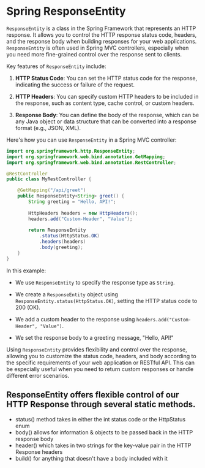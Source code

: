 # Spring ResponseEntity 

`ResponseEntity` is a class in the Spring Framework that represents an HTTP response. It allows you to control the HTTP response status code, headers, and the response body when building responses for your web applications. `ResponseEntity` is often used in Spring MVC controllers, especially when you need more fine-grained control over the response sent to clients.

Key features of `ResponseEntity` include:

1. **HTTP Status Code**: You can set the HTTP status code for the response, indicating the success or failure of the request.

2. **HTTP Headers**: You can specify custom HTTP headers to be included in the response, such as content type, cache control, or custom headers.

3. **Response Body**: You can define the body of the response, which can be any Java object or data structure that can be converted into a response format (e.g., JSON, XML).

Here's how you can use `ResponseEntity` in a Spring MVC controller:

```java
import org.springframework.http.ResponseEntity;
import org.springframework.web.bind.annotation.GetMapping;
import org.springframework.web.bind.annotation.RestController;

@RestController
public class MyRestController {

    @GetMapping("/api/greet")
    public ResponseEntity<String> greet() {
        String greeting = "Hello, API!";
        
        HttpHeaders headers = new HttpHeaders();
        headers.add("Custom-Header", "Value");
        
        return ResponseEntity
            .status(HttpStatus.OK)
            .headers(headers)
            .body(greeting);
    }
}
```

In this example:

- We use `ResponseEntity` to specify the response type as `String`.

- We create a `ResponseEntity` object using `ResponseEntity.status(HttpStatus.OK)`, setting the HTTP status code to 200 (OK).

- We add a custom header to the response using `headers.add("Custom-Header", "Value")`.

- We set the response body to a greeting message, "Hello, API!"

Using `ResponseEntity` provides flexibility and control over the response, allowing you to customize the status code, headers, and body according to the specific requirements of your web application or RESTful API. This can be especially useful when you need to return custom responses or handle different error scenarios.

## ResponseEntity offers flexible control of our HTTP Response through several static methods.
- status() method takes in either the int status code or the HttpStatus enum
- body() allows for information & objects to be passed back in the HTTP response body
- header() which takes in two strings for the key-value pair in the HTTP Response headers
- build() for anything that doesn't have a body included with it
